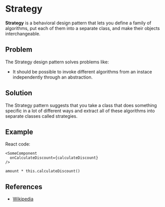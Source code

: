 # Strategy


**Strategy** is a behavioral design pattern that lets you define a family of algorithms, put each of them into a separate class, and make their objects interchangeable.

## Problem
The Strategy design pattern solves problems like:

- It should be possible to invoke different algorithms from an instace independently through an abstraction.


## Solution
The Strategy pattern suggests that you take a class that does something specific in a lot of different ways and extract all of these algorithms into separate classes called strategies.

## Example
React code:
```text
<SomeComponent
  onCalculateDiscount={calculateDiscount}
/>

amount * this.calculateDiscount()
```

## References

- [Wikipedia](https://en.wikipedia.org/wiki/Strategy_pattern)